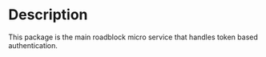 # Description

This package is the main roadblock micro service that handles token based authentication.

